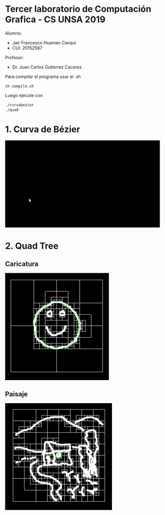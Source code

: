 # Tercer laboratorio de Computación Grafica - CS UNSA 2019

Alumno:
- Jair Francesco Huaman Canqui
- CUI: 20152567

Profesor: 
- Dr. Juan Carlos Gutierrez Caceres

Para compilar el programa usar el .sh
```
sh compile.sh
```

Luego ejecute con

```
./curvabezier
./quad
```

# 1. Curva de Bézier
![grafica_linea](Curva1.gif)

# 2. Quad Tree
## Caricatura
![bd_disponibles](quadtree1.png)

## Paisaje
![bd_disponibles](quadtree2.png)

